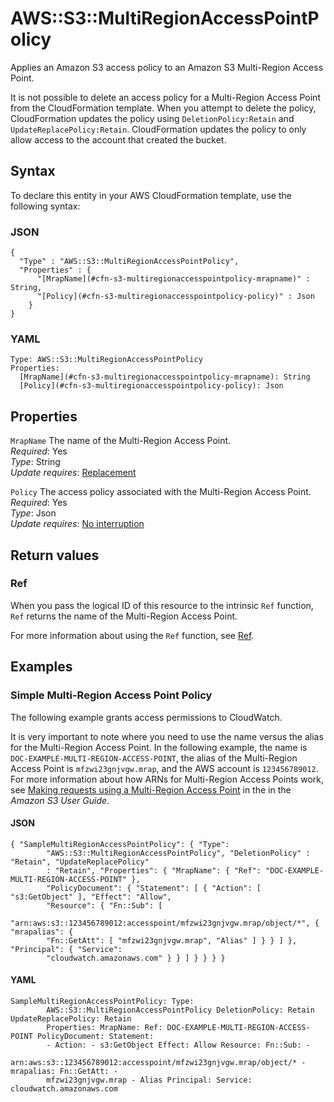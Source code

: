 # AWS::S3::MultiRegionAccessPointPolicy<a name="aws-resource-s3-multiregionaccesspointpolicy"></a>

Applies an Amazon S3 access policy to an Amazon S3 Multi\-Region Access Point\.

It is not possible to delete an access policy for a Multi\-Region Access Point from the CloudFormation template\. When you attempt to delete the policy, CloudFormation updates the policy using `DeletionPolicy:Retain` and `UpdateReplacePolicy:Retain`\. CloudFormation updates the policy to only allow access to the account that created the bucket\.

## Syntax<a name="aws-resource-s3-multiregionaccesspointpolicy-syntax"></a>

To declare this entity in your AWS CloudFormation template, use the following syntax:

### JSON<a name="aws-resource-s3-multiregionaccesspointpolicy-syntax.json"></a>

```
{
  "Type" : "AWS::S3::MultiRegionAccessPointPolicy",
  "Properties" : {
      "[MrapName](#cfn-s3-multiregionaccesspointpolicy-mrapname)" : String,
      "[Policy](#cfn-s3-multiregionaccesspointpolicy-policy)" : Json
    }
}
```

### YAML<a name="aws-resource-s3-multiregionaccesspointpolicy-syntax.yaml"></a>

```
Type: AWS::S3::MultiRegionAccessPointPolicy
Properties: 
  [MrapName](#cfn-s3-multiregionaccesspointpolicy-mrapname): String
  [Policy](#cfn-s3-multiregionaccesspointpolicy-policy): Json
```

## Properties<a name="aws-resource-s3-multiregionaccesspointpolicy-properties"></a>

`MrapName`  <a name="cfn-s3-multiregionaccesspointpolicy-mrapname"></a>
The name of the Multi\-Region Access Point\.  
*Required*: Yes  
*Type*: String  
*Update requires*: [Replacement](https://docs.aws.amazon.com/AWSCloudFormation/latest/UserGuide/using-cfn-updating-stacks-update-behaviors.html#update-replacement)

`Policy`  <a name="cfn-s3-multiregionaccesspointpolicy-policy"></a>
The access policy associated with the Multi\-Region Access Point\.  
*Required*: Yes  
*Type*: Json  
*Update requires*: [No interruption](https://docs.aws.amazon.com/AWSCloudFormation/latest/UserGuide/using-cfn-updating-stacks-update-behaviors.html#update-no-interrupt)

## Return values<a name="aws-resource-s3-multiregionaccesspointpolicy-return-values"></a>

### Ref<a name="aws-resource-s3-multiregionaccesspointpolicy-return-values-ref"></a>

When you pass the logical ID of this resource to the intrinsic `Ref` function, `Ref` returns the name of the Multi\-Region Access Point\.

For more information about using the `Ref` function, see [Ref](https://docs.aws.amazon.com/AWSCloudFormation/latest/UserGuide/intrinsic-function-reference-ref.html)\.

## Examples<a name="aws-resource-s3-multiregionaccesspointpolicy--examples"></a>



### Simple Multi\-Region Access Point Policy<a name="aws-resource-s3-multiregionaccesspointpolicy--examples--Simple_Multi-Region_Access_Point_Policy"></a>

The following example grants access permissions to CloudWatch\.

It is very important to note where you need to use the name versus the alias for the Multi\-Region Access Point\. In the following example, the name is `DOC-EXAMPLE-MULTI-REGION-ACCESS-POINT`, the alias of the Multi\-Region Access Point is `mfzwi23gnjvgw.mrap`, and the AWS account is `123456789012`\. For more information about how ARNs for Multi\-Region Access Points work, see [ Making requests using a Multi\-Region Access Point](https://docs.aws.amazon.com/AmazonS3/latest/userguide/MultiRegionAccessPointRequests.html) in the in the *Amazon S3 User Guide*\.

#### JSON<a name="aws-resource-s3-multiregionaccesspointpolicy--examples--Simple_Multi-Region_Access_Point_Policy--json"></a>

```
{ "SampleMultiRegionAccessPointPolicy": { "Type":
        "AWS::S3::MultiRegionAccessPointPolicy", "DeletionPolicy" : "Retain", "UpdateReplacePolicy"
        : "Retain", "Properties": { "MrapName": { "Ref": "DOC-EXAMPLE-MULTI-REGION-ACCESS-POINT" },
        "PolicyDocument": { "Statement": [ { "Action": [ "s3:GetObject" ], "Effect": "Allow",
        "Resource": { "Fn::Sub": [
        "arn:aws:s3::123456789012:accesspoint/mfzwi23gnjvgw.mrap/object/*", { "mrapalias": {
        "Fn::GetAtt": [ "mfzwi23gnjvgw.mrap", "Alias" ] } } ] }, "Principal": { "Service":
        "cloudwatch.amazonaws.com" } } ] } } } }
```

#### YAML<a name="aws-resource-s3-multiregionaccesspointpolicy--examples--Simple_Multi-Region_Access_Point_Policy--yaml"></a>

```
SampleMultiRegionAccessPointPolicy: Type:
        AWS::S3::MultiRegionAccessPointPolicy DeletionPolicy: Retain UpdateReplacePolicy: Retain
        Properties: MrapName: Ref: DOC-EXAMPLE-MULTI-REGION-ACCESS-POINT PolicyDocument: Statement:
        - Action: - s3:GetObject Effect: Allow Resource: Fn::Sub: -
        arn:aws:s3::123456789012:accesspoint/mfzwi23gnjvgw.mrap/object/* - mrapalias: Fn::GetAtt: -
        mfzwi23gnjvgw.mrap - Alias Principal: Service: cloudwatch.amazonaws.com
```
